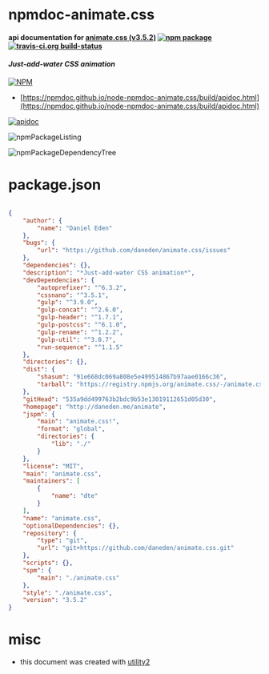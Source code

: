 # npmdoc-animate.css

#### api documentation for  [animate.css (v3.5.2)](http://daneden.me/animate)  [![npm package](https://img.shields.io/npm/v/npmdoc-animate.css.svg?style=flat-square)](https://www.npmjs.org/package/npmdoc-animate.css) [![travis-ci.org build-status](https://api.travis-ci.org/npmdoc/node-npmdoc-animate.css.svg)](https://travis-ci.org/npmdoc/node-npmdoc-animate.css)

#### *Just-add-water CSS animation*

[![NPM](https://nodei.co/npm/animate.css.png?downloads=true&downloadRank=true&stars=true)](https://www.npmjs.com/package/animate.css)

- [https://npmdoc.github.io/node-npmdoc-animate.css/build/apidoc.html](https://npmdoc.github.io/node-npmdoc-animate.css/build/apidoc.html)

[![apidoc](https://npmdoc.github.io/node-npmdoc-animate.css/build/screenCapture.buildCi.browser.%252Ftmp%252Fbuild%252Fapidoc.html.png)](https://npmdoc.github.io/node-npmdoc-animate.css/build/apidoc.html)

![npmPackageListing](https://npmdoc.github.io/node-npmdoc-animate.css/build/screenCapture.npmPackageListing.svg)

![npmPackageDependencyTree](https://npmdoc.github.io/node-npmdoc-animate.css/build/screenCapture.npmPackageDependencyTree.svg)



# package.json

```json

{
    "author": {
        "name": "Daniel Eden"
    },
    "bugs": {
        "url": "https://github.com/daneden/animate.css/issues"
    },
    "dependencies": {},
    "description": "*Just-add-water CSS animation*",
    "devDependencies": {
        "autoprefixer": "^6.3.2",
        "cssnano": "^3.5.1",
        "gulp": "^3.9.0",
        "gulp-concat": "^2.6.0",
        "gulp-header": "^1.7.1",
        "gulp-postcss": "^6.1.0",
        "gulp-rename": "^1.2.2",
        "gulp-util": "^3.0.7",
        "run-sequence": "^1.1.5"
    },
    "directories": {},
    "dist": {
        "shasum": "91e668dc069a808e5e499514867b97aae0166c36",
        "tarball": "https://registry.npmjs.org/animate.css/-/animate.css-3.5.2.tgz"
    },
    "gitHead": "535a9dd499763b2bdc9b53e13019112651d05d30",
    "homepage": "http://daneden.me/animate",
    "jspm": {
        "main": "animate.css!",
        "format": "global",
        "directories": {
            "lib": "./"
        }
    },
    "license": "MIT",
    "main": "animate.css",
    "maintainers": [
        {
            "name": "dte"
        }
    ],
    "name": "animate.css",
    "optionalDependencies": {},
    "repository": {
        "type": "git",
        "url": "git+https://github.com/daneden/animate.css.git"
    },
    "scripts": {},
    "spm": {
        "main": "./animate.css"
    },
    "style": "./animate.css",
    "version": "3.5.2"
}
```



# misc
- this document was created with [utility2](https://github.com/kaizhu256/node-utility2)
